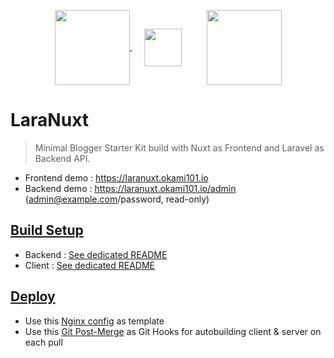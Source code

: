 <p align="center">
<a href="https://nuxtjs.org/" target="_blank">
<img align="center" height="120" src="https://fr.nuxtjs.org/logos/nuxt.svg"/>
</a>
&nbsp;&nbsp;&nbsp;&nbsp;
<img align="center" height="60" src="https://image.flaticon.com/icons/svg/148/148836.svg"/>
&nbsp;&nbsp;&nbsp;&nbsp;&nbsp;&nbsp;&nbsp;&nbsp;
<a href="https://laravel.com/" target="_blank">
<img align="center" height="120" src="https://cdn.worldvectorlogo.com/logos/laravel-2.svg"/></p>
</a>

# LaraNuxt

> Minimal Blogger Starter Kit build with Nuxt as Frontend and Laravel as Backend API.

* Frontend demo : https://laranuxt.okami101.io
* Backend demo : https://laranuxt.okami101.io/admin (admin@example.com/password, read-only)

## [Build Setup](#setup)

* Backend : [See dedicated README](client)
* Client : [See dedicated README](server)

## [Deploy](#deploy)

* Use this [Nginx config](deploy/nginx.conf) as template
* Use this [Git Post-Merge](deploy/post-merge.sh) as Git Hooks for autobuilding client & server on each pull
